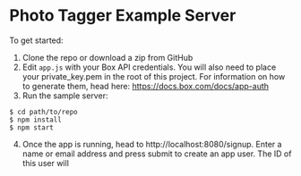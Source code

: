 # Photo Tagger Example Server

To get started:

1. Clone the repo or download a zip from GitHub
2. Edit `app.js` with your Box API credentials.  You will also need to place your private_key.pem in the root of this project.  For information on how to generate them, head here: https://docs.box.com/docs/app-auth
3. Run the sample server:

```
$ cd path/to/repo
$ npm install
$ npm start
```
4. Once the app is running, head to http://localhost:8080/signup.  Enter a name or email address and press submit to create an app user.  The ID of this user will 
